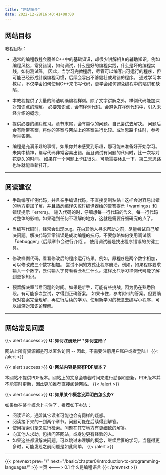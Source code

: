 ```yaml
---
title: "网站简介"
date: 2022-12-28T16:40:41+08:00
---
```


## 网站目标

教程目标：

* 通常的编程教程会覆盖C++中的基础知识，却很少讲解相关的辅助知识。例如编程风格，常见错误，如何调试，什么是好的编程实践，什么是坏的编程实践，如何测试等。
因此，当学习完教程后，尽管可以编写出可运行的程序，但可能已经形成错误编程习惯，后续会写出不够健壮或易错的程序。
通过学习本教程，不仅学会如何使用C++来书写代码，更学会如何避免编程中的陷阱和缺陷。

* 本教程提供了大量的简洁明确编程样例。除了文字讲解之外，样例代码能加深对知识点的理解。
必要知识点，会有样例代码。会避免在样例代码中，引入未经介绍的概念。

* 提供必要的编程练习。章节末尾，会有类似的问题。自己尝试去解决。
问题后会有附带答案，将你的答案与网站上的答案进行比较。或当思路卡住时，参考附带答案。

* 编程是充满乐趣的事情。如果你并未感受到乐趣，那可能未准备好开始学习。
未集中精神，编写代码非常容易出错。而且调试有问题的代码时，比一次写对花更久的时间。
如果在一个问题上卡住很久，可能需要休息一下，第二天思路也许就能重新打开。

***

## 阅读建议

* 手动编写样例代码，并且亲手编译代码。不直接复制粘贴！这样会对容易出错的地方更加了解，并且熟悉编译失败时编译器给的告警提示「warnings」和错误提示「errors」。
输入代码的时，仔细想每一行代码的含义，每一行代码对整体的影响。如果碰到任何不理解的地方，这就是需要仔细研究的点了。

* 当编写代码时，经常会出现bug。在向其他人寻求帮助之前，尽量尝试自己解决问题。解决代码异常错误是成功编程的技巧。不要忽略如何使用调试器「debugger」（后续章节会进行介绍）。
使用调试器是找出程序错误的关键工具。

* 修改样例代码，看看修改后的程序运行结果。例如，原程序是两个数字相加，可以修改成三个数字相加。
尝试不同的方式让程序崩溃。例如，如果程序要求输入一个数字，尝试输入字符看看会发生什么。这样比只学习样例代码能了解到更多知识。

* 预留解决章节后问题的时间。如果是新手，可能有些挑战，因为仍在熟悉阶段。有可能多次尝试，才得到正确答案。
如果卡住，参考附带的答案。但要确保对答案完全理解，再进行后续的学习。使用新学习的概念去编写小程序，可以加深对知识的理解。

***

## 网站常见问题
{{< alert success >}}
**Q: 如何注册账户？如何登陆？**

网站上所有资源都是可以匿名访问 -- 因此，不需要注册用户账户或者登陆！
{{< /alert >}}

{{< alert success >}}
**Q: 网站内容是否有PDF版本？**

本网站不提供PDF版本。网站上的文章会随着时间来进行勘误和更新，PDF版本并不能实时更新，因此更加推荐直接阅读网站。
{{< /alert >}}

{{< alert success >}}
**Q: 如果某个概念没弄明白怎么办?**

如果你在某个概念上卡住了，推荐如下办法：

* 阅读评论，通常其它读者可能也会有同样的疑惑。
* 阅读接下来的一到两个章节。问题可能在后续得到解答。
* 使用搜索引擎来进行检索。问题在其它地方有更细致的解答。
* 向其他人求助，包括问答网站，或身边更有经验的人。
* 如果这些都没解决问题。可以跳过未理解的概念，继续后面的学习。当懂得更多时，可能发现之前问题是如此简单。
{{< /alert >}}

***

{{< prevnext prev="/" next="/basic/chapter0/introduction-to-programming-languages/" >}}
主页
<--->
0.1 什么是编程语言
{{< /prevnext >}}
